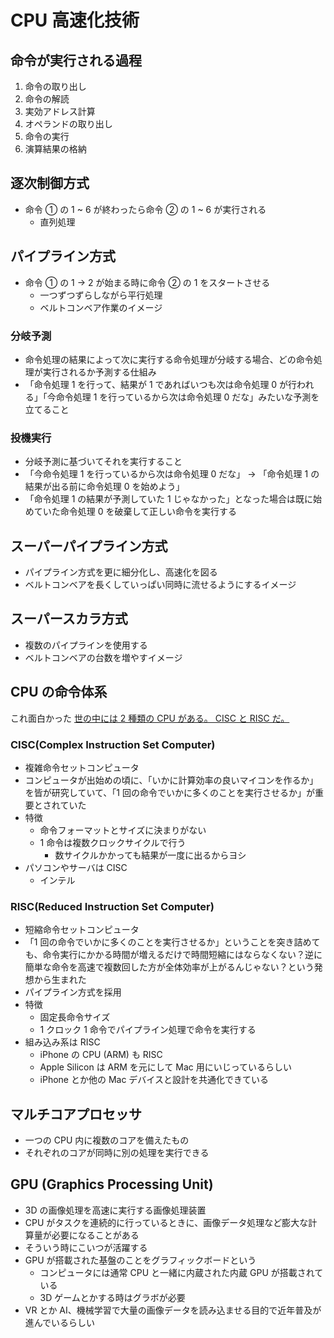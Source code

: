 # CPU 高速化技術

## 命令が実行される過程

1. 命令の取り出し
2. 命令の解読
3. 実効アドレス計算
4. オペランドの取り出し
5. 命令の実行
6. 演算結果の格納

## 逐次制御方式

- 命令 ① の 1 ~ 6 が終わったら命令 ② の 1 ~ 6 が実行される
  - 直列処理

## パイプライン方式

- 命令 ① の 1 -> 2 が始まる時に命令 ② の 1 をスタートさせる
  - 一つずつずらしながら平行処理
  - ベルトコンベア作業のイメージ

### 分岐予測

- 命令処理の結果によって次に実行する命令処理が分岐する場合、どの命令処理が実行されるか予測する仕組み
- 「命令処理 1 を行って、結果が 1 であればいつも次は命令処理 0 が行われる」「今命令処理 1 を行っているから次は命令処理 0 だな」みたいな予測を立てること

### 投機実行

- 分岐予測に基づいてそれを実行すること
- 「今命令処理 1 を行っているから次は命令処理 0 だな」 -> 「命令処理 1 の結果が出る前に命令処理 0 を始めよう」
- 「命令処理 1 の結果が予測していた 1 じゃなかった」となった場合は既に始めていた命令処理 0 を破棄して正しい命令を実行する

## スーパーパイプライン方式

- パイプライン方式を更に細分化し、高速化を図る
- ベルトコンベアを長くしていっぱい同時に流せるようにするイメージ

## スーパースカラ方式

- 複数のパイプラインを使用する
- ベルトコンベアの台数を増やすイメージ

## CPU の命令体系

これ面白かった
[世の中には 2 種類の CPU がある。 CISC と RISC だ。](https://medium.dotsarc.com/%E4%B8%96%E3%81%AE%E4%B8%AD%E3%81%AB%E3%81%AF2%E7%A8%AE%E9%A1%9E%E3%81%AEcpu%E3%81%8C%E3%81%82%E3%82%8B-cisc%E3%81%A8risc%E3%81%A0-a9a69d5d9275)

### CISC(Complex Instruction Set Computer)

- 複雑命令セットコンピュータ
- コンピュータが出始めの頃に、「いかに計算効率の良いマイコンを作るか」を皆が研究していて、「1 回の命令でいかに多くのことを実行させるか」が重要とされていた
- 特徴
  - 命令フォーマットとサイズに決まりがない
  - 1 命令は複数クロックサイクルで行う
    - 数サイクルかかっても結果が一度に出るからヨシ
- パソコンやサーバは CISC
  - インテル

### RISC(Reduced Instruction Set Computer)

- 短縮命令セットコンピュータ
- 「1 回の命令でいかに多くのことを実行させるか」ということを突き詰めても、命令実行にかかる時間が増えるだけで時間短縮にはならなくない？逆に簡単な命令を高速で複数回した方が全体効率が上がるんじゃない？という発想から生まれた
- パイプライン方式を採用
- 特徴
  - 固定長命令サイズ
  - 1 クロック 1 命令でパイプライン処理で命令を実行する
- 組み込み系は RISC
  - iPhone の CPU (ARM) も RISC
  - Apple Silicon は ARM を元にして Mac 用にいじっているらしい
  - iPhone とか他の Mac デバイスと設計を共通化できている

## マルチコアプロセッサ

- 一つの CPU 内に複数のコアを備えたもの
- それぞれのコアが同時に別の処理を実行できる

## GPU (Graphics Processing Unit)

- 3D の画像処理を高速に実行する画像処理装置
- CPU がタスクを連続的に行っているときに、画像データ処理など膨大な計算量が必要になることがある
- そういう時にこいつが活躍する
- GPU が搭載された基盤のことをグラフィックボードという
  - コンピュータには通常 CPU と一緒に内蔵された内蔵 GPU が搭載されている
  - 3D ゲームとかする時はグラボが必要
- VR とか AI、機械学習で大量の画像データを読み込ませる目的で近年普及が進んでいるらしい
